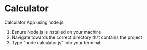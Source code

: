 # **Calculator**

Calculator App using node.js.

1. Esnure Node.js is installed on your machine
2. Navigate towards the correct directory that contains the project
3. Type "node calculator.js" into your terminal.
